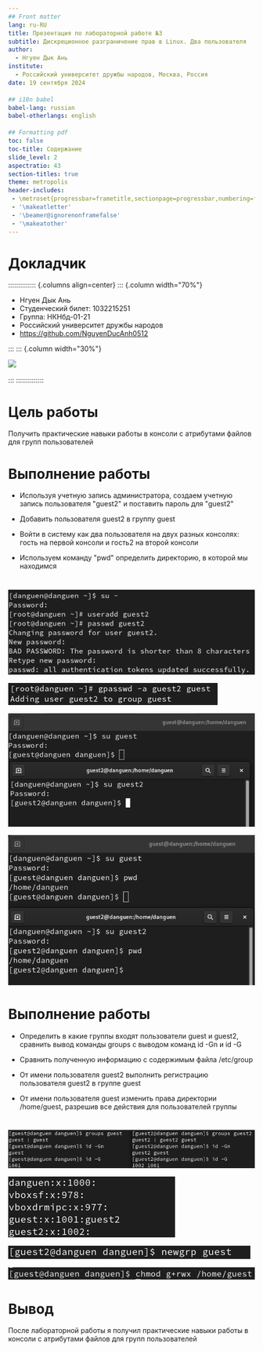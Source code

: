```yaml
---
## Front matter
lang: ru-RU
title: Презентация по лабораторной работе №3
subtitle: Дискреционное разграничение прав в Linux. Два пользователя
author:
  - Нгуен Дык Ань
institute:
  - Российский университет дружбы народов, Москва, Россия
date: 19 сентября 2024

## i18n babel
babel-lang: russian
babel-otherlangs: english

## Formatting pdf
toc: false
toc-title: Содержание
slide_level: 2
aspectratio: 43
section-titles: true
theme: metropolis
header-includes:
 - \metroset{progressbar=frametitle,sectionpage=progressbar,numbering=fraction}
 - '\makeatletter'
 - '\beamer@ignorenonframefalse'
 - '\makeatother'
---
```


# Докладчик

:::::::::::::: {.columns align=center}
::: {.column width="70%"}

  * Нгуен Дык Ань
  * Студенческий билет: 1032215251
  * Группа: НКНбд-01-21
  * Российский университет дружбы народов
  * <https://github.com/NguyenDucAnh0512>

:::
::: {.column width="30%"}

![](https://drive.google.com/uc?id=11Y4Td4A-5Y6xtoE88lvJLn0uziw5GhbB)

:::
::::::::::::::

# Цель работы

Получить практические навыки работы в консоли с атрибутами файлов для групп пользователей

# Выполнение работы

- Используя учетную запись администратора, создаем учетную запись пользователя "guest2" и поставить пароль для "guest2"

- Добавить пользователя guest2 в группу guest

- Войти в систему как два пользователя на двух разных консолях: гость на первой консоли и гость2 на второй консоли

- Используем команду "pwd" определить директорию, в которой мы находимся

#

![](img/1.png)

![](img/2.png)

![](img/3.png)

![](img/4.png)

# Выполнение работы

- Определить в какие группы входят пользователи guest и guest2, сравнить вывод команды groups с выводом команд id -Gn и id -G

- Сравнить полученную информацию с содержимым файла /etc/group

- От имени пользователя guest2 выполнить регистрацию пользователя guest2 в группе guest

- От имени пользователя guest изменить права директории /home/guest, разрешив все действия для пользователей группы

#

![](img/5.png)

![](img/6.png)

![](img/7.png)

![](img/8.png)

# Вывод

После лабораторной работы я получил практические навыки работы в консоли с атрибутами файлов для групп пользователей

